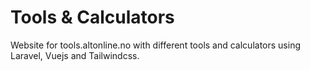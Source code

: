 # Tools & Calculators

Website for tools.altonline.no with different tools and calculators using Laravel, Vuejs and Tailwindcss.

